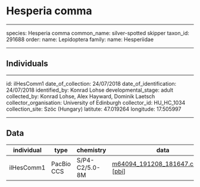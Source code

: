# Hesperia comma

---
species: Hesperia comma
common_name: silver-spotted skipper
taxon_id: 291688
order:
  name: Lepidoptera
family:
  name: Hesperiidae

---

## Individuals

---
id: ilHesComm1
date_of_collection: 24/07/2018
date_of_identification: 24/07/2018
identified_by: Konrad Lohse
developmental_stage: adult
collected_by: Konrad Lohse, Alex Hayward, Dominik Laetsch
collector_organisation: University of Edinburgh
collector_id: HU_HC_1034
collection_site: Szöc (Hungary)
latitute: 47.019264
longitude: 17.505997

---

## Data

| individual | type       | chemistry      | data |
| ---------- | ---------- | -------------- | ---- |
| ilHesComm1 | PacBio CCS | S/P4-C2/5.0-8M | [m64094_191208_181647.ccs.bam](https://darwin.cog.sanger.ac.uk/insects/Hesperia_comma/ilHesComm1/genomic_data/pacbio/m64094_191208_181647.ccs.bam) [[pbi](https://darwin.cog.sanger.ac.uk/insects/Hesperia_comma/ilHesComm1/genomic_data/pacbio/m64094_191208_181647.ccs.bam.pbi)]|
